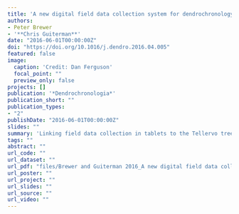 ```yaml
---
title: 'A new digital field data collection system for dendrochronology'
authors: 
- Peter Brewer
- '**Chris Guiterman**'
date: "2016-06-01T00:00:00Z"
doi: "https://doi.org/10.1016/j.dendro.2016.04.005"
featured: false
image:
  caption: 'Credit: Dan Ferguson'
  focal_point: ""
  preview_only: false
projects: []
publication: '*Dendrochronologia*'
publication_short: ""
publication_types:
- "2"
publishDate: "2016-06-01T00:00:00Z"
slides: ""
summary: 'Linking field data collection in tablets to the Tellervo tree-ring database.'
tags: ""
abstract: ""
url_code: ""
url_dataset: ""
url_pdf: "files/Brewer and Guiterman 2016_A new digital field data collection system for dendrochronology.pdf"
url_poster: ""
url_project: ""
url_slides: ""
url_source: ""
url_video: ""
---
```




